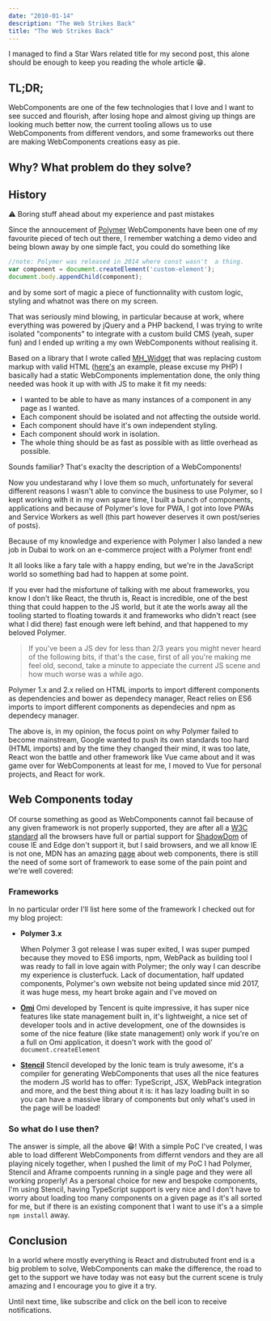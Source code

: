 ```yaml
---
date: "2010-01-14"
description: "The Web Strikes Back"
title: "The Web Strikes Back"
---
```


I managed to find a Star Wars related title for my second post, this alone should be enough to keep you reading the whole article 😁.

## TL;DR;
WebComponents are one of the few technologies that I love and I want to see succed and flourish, after losing hope and almost giving up things are looking much better now, the current tooling allows us to use WebComponents from different vendors, and some frameworks out there are making WebComponents creations easy as pie.

## Why? What problem do they solve?

## History
⚠️  Boring stuff ahead about my experience and past mistakes

Since the annoucement of [Polymer](https://www.polymer-project.org) WebComponents have been one of my favourite pieced of tech out there, I remember watching a demo video and being blown away by one simple fact, you could do something like

```js
//note: Polymer was released in 2014 where const wasn't  a thing.
var component = document.createElement('custom-element');
document.body.appendChild(component);
```

and by some sort of magic a piece of functionnality with custom logic, styling and whatnot was there on my screen.

That was seriously mind blowing, in particular because at work, where everything was powered by jQuery and a PHP backend, I was trying to write isolated "components" to integrate with a custom build CMS (yeah, super fun) and I ended up writing a my own WebComponents without realising it.

Based on a library that I wrote called [MH_Widget](https://github.com/matteo-hertel/MH_Widget) that was replacing custom markup with valid HTML ([here's](https://github.com/matteo-hertel/MH_Widget/blob/master/Example/index.php#L59) an example, please excuse my PHP) I basically had a static WebComponents implementation done, the only thing needed was hook it up with with JS to make it fit my needs:

- I wanted to be able to have as many instances of a component in any page as I wanted.
- Each component should be isolated and not affecting the outside world.
- Each component should have it's own independent styling.
- Each component should work in isolation.
- The whole thing should be as fast as possible with as little overhead as possible.

Sounds familiar? That's exaclty the description of a WebComponents!

Now you undestarand why I love them so much, unfortunately for several different reasons I wasn't able to convince the business to use Polymer, so I kept working with it in my own spare time, I built a bunch of components, applications and because of Polymer's love for PWA, I got into love PWAs and Service Workers as well (this part however deserves it own post/series of posts).

Because of my knowledge and experience with Polymer I also landed a new job in Dubai to work on an e-commerce project with a Polymer front end!

It all looks like a fary tale with a happy ending, but we're in the JavaScript world so something bad had to happen at some point.

If you ever had the misfortune of talking with me about frameworks, you know I don't like React, the thruth is, React is incredible, one of the best thing that could happen to the JS world, but it ate the worls away all the tooling started to floating towards it and frameworks who didn't react (see what I did there) fast enough were left behind, and that happened to my beloved Polymer.

> If you've been a JS dev for less than 2/3 years you might never heard of the following bits, if that's the case, first of all you're making me feel old, second, take a minute to appeciate the current JS scene and how much worse was a while ago.

Polymer 1.x and 2.x relied on HTML imports to import different components as dependencies and bower as dependecy manager, React relies on ES6 imports to import different components as dependecies and npm as dependecy manager.

The above is, in my opinion, the focus point on why Polymer failed to become mainstream, Google wanted to push its own standards too hard (HTML imports) and by the time they changed their mind, it was too late, React won the battle and other framework like Vue came about and it was game over for WebComponents at least for me, I moved to Vue for personal projects, and React for work.

## Web Components today

Of course something as good as WebComponents cannot fail because of any given framework is not properly supported, they are after all a [W3C standard](https://www.w3.org/standards/techs/components#w3c_all) all the browsers have full or partial support for [ShadowDom](https://caniuse.com/#search=shadow%20dom) of couse IE and Edge don't support it, but I said browsers, and we all know IE is not one, MDN has an amazing [page](https://developer.mozilla.org/en-US/docs/Web/Web_Components) about web components, there is still the need of some sort of framework to ease some of the pain point and we're well covered:

### Frameworks

In no particular order I'll list here some of the framework I checked out for my blog project:

- **Polymer 3.x** 

    When Polymer 3 got release I was super exited, I was super pumped because they moved to ES6 imports, npm, WebPack as building tool I was ready to fall in love again with Polymer; the only way I can describe my experience is clusterfuck.
    Lack of documentation, half updated components, Polymer's own website not being updated since mid 2017, it was huge mess, my heart broke again and I've moved on

- **[Omi](https://github.com/Tencent/omi)**
    Omi developed by Tencent is quite impressive, it has super nice features like state management built in, it's lightweight, a nice set of developer tools and in active development, one of the downsides is some of the nice feature (like state management) only work if you're on a full on Omi application, it doesn't work with the good ol' `document.createElement`

- **[Stencil](https://github.com/ionic-team/stencil)**
  Stencil developed by the Ionic team is truly awesome, it's a compiler for generating WebComponents that uses all the nice features the modern JS world has to offer: TypeScript, JSX, WebPack integration and more, and the best thing about it is: it has lazy loading built in so you can have a massive library of components but only what's used in the page will be loaded!

### So what do I use then?
The answer is simple, all the above 😁! With a simple PoC I've created, I was able to load different WebComponents from differnt vendors and they are all playing nicely together, when I pushed the limit of my PoC I had Polymer, Stencil and Aframe compoents running in a single page and they were all working properly!
As a personal choice for new and bespoke components, I'm using Stencil, having TypeScript support is very nice and I don't have to worry about loading too many components on a given page as it's all sorted for me, but if there is an existing component that I want to use it's a a simple `npm install` away.


## Conclusion

In a world where mostly everything is React and distrubuted front end is a big problem to solve, WebComponents can make the difference, the road to get to the support we have today was not easy but the current scene is truly amazing and I encourage you to give it a try.

Until next time, like subscribe and click on the bell icon to receive notifications.
